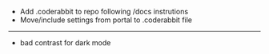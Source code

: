 

* Add .coderabbit to repo following /docs instrutions
* Move/include settings from portal to .coderabbit file


---

* bad contrast for dark mode 